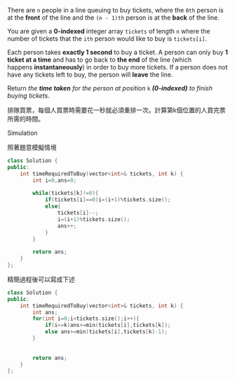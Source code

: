 There are `n` people in a line queuing to buy tickets, where the `0th` person is at the **front** of the line and the `(n - 1)th` person is at the **back** of the line.

You are given a **0-indexed** integer array `tickets` of length `n` where the number of tickets that the `ith` person would like to buy is `tickets[i]`.

Each person takes **exactly 1 second** to buy a ticket. A person can only buy **1 ticket at a time** and has to go back to **the end** of the line (which happens **instantaneously**) in order to buy more tickets. If a person does not have any tickets left to buy, the person will **leave** the line.

Return _the **time taken** for the person at position_ `k` **_(0-indexed)_** _to finish buying tickets_.

排隊買票，每個人買票時需要花一秒就必須重排一次。計算第k個位置的人買完票所需的時間。

Simulation 

照著題意模擬情境

```cpp
class Solution {
public:
    int timeRequiredToBuy(vector<int>& tickets, int k) {
        int i=0,ans=0;
        
        while(tickets[k]!=0){
            if(tickets[i]==0)i=(i+1)%tickets.size();
            else{
                tickets[i]--;
                i=(i+1)%tickets.size();
                ans++;
            }
        }
        
        return ans;
    }
};
```

精簡過程後可以寫成下述

```cpp
class Solution {
public:
    int timeRequiredToBuy(vector<int>& tickets, int k) {
        int ans;
        for(int i=0;i<tickets.size();i++){
	        if(i<=k)ans+=min(tickets[i],tickets[k]);
	        else ans+=min(tickets[i],tickets[k]-1);
        }
        
        
        return ans;
    }
};
```